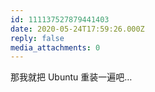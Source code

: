 ```yaml
---
id: 111137527879441403
date: 2020-05-24T17:59:26.000Z
reply: false
media_attachments: 0
---
```


那我就把 Ubuntu 重装一遍吧…

